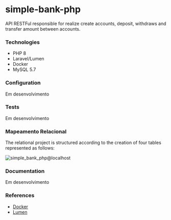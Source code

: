 # simple-bank-php
API RESTFul responsible for realize create accounts, deposit, withdraws and transfer amount between accounts. 

### Technologies

- PHP 8
- Laravel/Lumen
- Docker
- MySQL 5.7

### Configuration

Em desenvolvimento

### Tests

Em desenvolvimento

### Mapeamento Relacional

The relational project is structured according to the creation of four tables represented as follows:

![simple_bank_php@localhost](https://user-images.githubusercontent.com/26749585/159618055-82711913-4f06-41de-9b69-cf0991130175.png)

### Documentation

Em desenvolvimento

### References

- [Docker](https://docs.docker.com/)
- [Lumen](https://lumen.laravel.com/docs/9.x)
